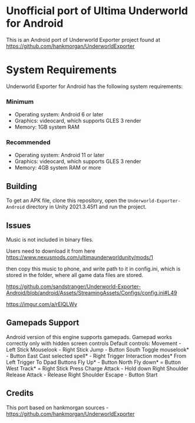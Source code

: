 # Unofficial port of Ultima Underworld for Android
This is an Android port of Underworld Exporter project found at https://github.com/hankmorgan/UnderworldExporter 

# System Requirements

Underworld Exporter for Android has the following system requirements:

### Minimum
* Operating system: Android 6 or later
* Graphics: videocard, which supports GLES 3 render
* Memory: 1GB system RAM

### Recommended
* Operating system: Android 11 or later
* Graphics: videocard, which supports GLES 3 render
* Memory: 4GB system RAM or more

## Building

To get an APK file, clone this repository, open the `Underworld-Exporter-Android` directory in Unity 2021.3.45f1 and run the project.

## Issues

Music is not included in binary files.

Users need to download it from here https://www.nexusmods.com/ultimaunderworldunity/mods/1

then copy this music to phone, and write path to it in config.ini, which is stored in the folder, where all game data files are stored.

https://github.com/sandstranger/Underworld-Exporter-Android/blob/android/Assets/StreamingAssets/Configs/config.ini#L49 

https://imgur.com/a/rElQLWy

## Gamepads Support
Android version of this engine supports gamepads.
Gamepad works correctly only with hidden screen controls
Default controls:
Movement - Left Stick
Mouselook - Right Stick
Jump - Button South
Toggle mouselook* - Button East
Cast selected spell* - Right Trigger
Interaction modes* From Left Trigger To Dpad Buttons
Fly Up* - Button North
Fly down* = Button West
Track* = Right Stick Press
Charge Attack - Hold down Right Shoulder
Release Attack - Release Right Shoulder
Escape - Button Start

## Credits
This port based on hankmorgan sources - https://github.com/hankmorgan/UnderworldExporter 
